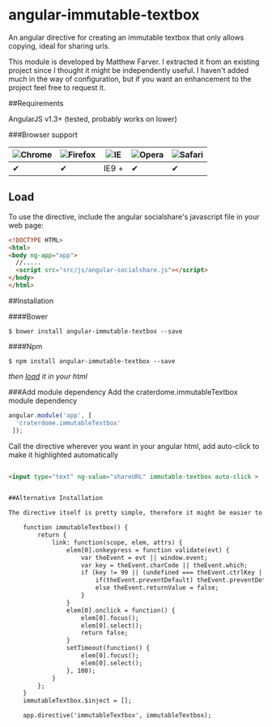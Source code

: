 # angular-immutable-textbox
An angular directive for creating an immutable textbox that only allows copying, ideal for sharing urls.

This module is developed by Matthew Farver.  I extracted it from an existing project since I thought it might be independently useful.
I haven't added much in the way of configuration, but if you want an enhancement to the project feel free to request it.


##Requirements

AngularJS v1.3+ (tested, probably works on lower)


###Browser support


![Chrome](https://raw.github.com/alrra/browser-logos/master/chrome/chrome_48x48.png) | ![Firefox](https://raw.github.com/alrra/browser-logos/master/firefox/firefox_48x48.png) | ![IE](https://raw.github.com/alrra/browser-logos/master/internet-explorer/internet-explorer_48x48.png) | ![Opera](https://raw.github.com/alrra/browser-logos/master/opera/opera_48x48.png) | ![Safari](https://raw.github.com/alrra/browser-logos/master/safari/safari_48x48.png)
--- | --- | --- | --- | --- |
 ✔ | ✔ | IE9 + | ✔ | ✔ |

## Load

To use the directive, include the angular socialshare's javascript file in your web page:

```html
<!DOCTYPE HTML>
<html>
<body ng-app="app">
  //.....
  <script src="src/js/angular-socialshare.js"></script>
</body>
</html>
```

##Installation

####Bower

```
$ bower install angular-immutable-textbox --save
```
####Npm

```
$ npm install angular-immutable-textbox --save
```

_then [load](https://github.com/720kb/angular-socialshare#load) it in your html_

###Add module dependency
Add the craterdome.immutableTextbox module dependency

```js
angular.module('app', [
  'craterdome.immutableTextbox'
 ]);
```


Call the directive wherever you want in your angular html, add auto-click to make it highlighted automatically

```html

<input type="text" ng-value="shareURL" immutable-textbox auto-click >


##Alternative Installation

The directive itself is pretty simple, therefore it might be easier to simply fork the directive into your app.

    function immutableTextbox() {
        return {
            link: function(scope, elem, attrs) {
                elem[0].onkeypress = function validate(evt) {
                    var theEvent = evt || window.event;
                    var key = theEvent.charCode || theEvent.which;
                    if (key != 99 || (undefined === theEvent.ctrlKey || !theEvent.ctrlKey)) {
                        if(theEvent.preventDefault) theEvent.preventDefault();
                        else theEvent.returnValue = false;
                    }
                }
                elem[0].onclick = function() {
                    elem[0].focus();
                    elem[0].select();
                    return false;
                }
                setTimeout(function() {
                    elem[0].focus();
                    elem[0].select();
                }, 100);
            }
        };
    }
    immutableTextbox.$inject = [];

    app.directive('immutableTextbox', immutableTextbox);